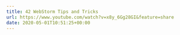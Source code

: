 ```yaml
---
title: 42 WebStorm Tips and Tricks
url: https://www.youtube.com/watch?v=x8y_6Gg28GI&feature=share
date: 2020-05-01T10:51:25+00:00
---
```

